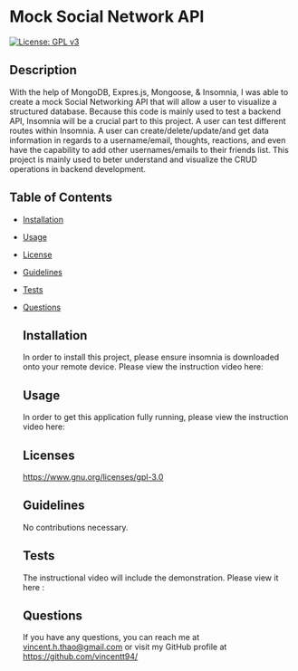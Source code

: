 # Mock Social Network API
  [![License: GPL v3](https://img.shields.io/badge/License-GPLv3-blue.svg)](https://www.gnu.org/licenses/gpl-3.0)  

  ## Description
  With the help of MongoDB, Expres.js, Mongoose, & Insomnia, I was able to create a mock Social Networking API that will allow a user to visualize a structured database.  Because this code is mainly used to test a backend API, Insomnia will be a crucial part to this project.  A user can test different routes within Insomnia.  A user can create/delete/update/and get data information in regards to a username/email, thoughts, reactions, and even have the capability to add other usernames/emails to their friends list.  This project is mainly used to beter understand and visualize the CRUD operations in backend development.  

## Table of Contents
- [Installation](#installation)
- [Usage](#usage)
- [License](#license)
- [Guidelines](#guidelines)
- [Tests](#tests)
- [Questions](#questions)

  ## Installation
  In order to install this project, please ensure  insomnia is downloaded onto your remote device.  Please view the instruction video here: 

  ## Usage
  In order to get this application fully running, please view the instruction video  here: 

  ## Licenses
  https://www.gnu.org/licenses/gpl-3.0

  ## Guidelines 
  No contributions necessary.

  ## Tests
  The instructional video will include the demonstration.  Please view it here :

  ## Questions
  If you have any questions, you can reach me at vincent.h.thao@gmail.com or visit my GitHub profile at https://github.com/vincentt94/


